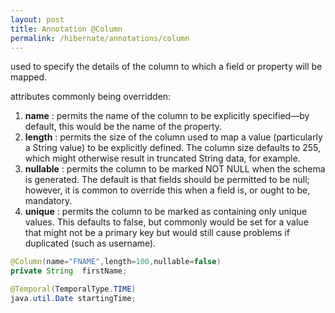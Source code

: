 ```yaml
---
layout: post
title: Annotation @Column
permalink: /hibernate/annotations/column
---
```


used to specify the details of the column to which a field or property will be mapped. 

attributes commonly being overridden:
1.	**name** : permits the name of the column to be explicitly specified—by default, this would be the name of the property.
2.	**length** : permits the size of the column used to map a value (particularly a String value) to be explicitly defined. The column size defaults to 255, which might otherwise result in truncated String data, for example.
3.	**nullable** : permits the column to be marked NOT NULL when the schema is generated. The default is that fields should be permitted to be null; however, it is common to override this when a field is, or ought to be, mandatory.
4.	**unique** : permits the column to be marked as containing only unique values. This defaults to false, but commonly would be set for a value that might not be a primary key but would still cause problems if duplicated (such as username).

```java
@Column(name="FNAME",length=100,nullable=false)
private String  firstName;
```
```java
@Temporal(TemporalType.TIME)
java.util.Date startingTime;
```
